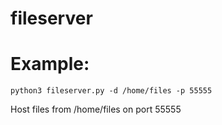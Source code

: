# fileserver
# Example:  
```
python3 fileserver.py -d /home/files -p 55555           
```
Host files from /home/files on port 55555

